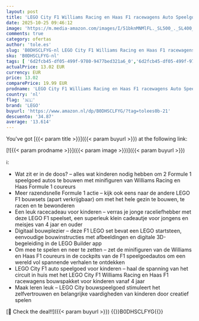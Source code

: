 ```yaml
---
layout: post
title: 'LEGO City F1 Williams Racing en Haas F1 racewagens Auto Speelgoed met 2 Formule 1 Coureurs Minifiguren en Startsteen  Klein Cadeautje voor Jongens en Meisjes vanaf 4 jaar 60464'
date: 2025-10-25 09:46:12
image: 'https://m.media-amazon.com/images/I/51bknMNMlFL._SL500_._SL400_.jpg'
comments: true
category: ofertas
author: 'tole.es'
slug: 'B0DHSCLFYG-nl LEGO City F1 Williams Racing en Haas F1 racewagens Auto...'
sku: 'B0DHSCLFYG-nl'
tags: [ '6d2fcb45-df05-499f-9780-9477bed321a6_0','6d2fcb45-df05-499f-9780-9477bed321a6_501','Arborist Merchandising Root','Bouw- & constructiespeelgoed','Creatieve spellen','Educatief speelgoed','Self Service','Special Features Stores','Speelgoed & spellen','Speelgoedbouwsets','lego','🇳🇱', ]
actualPrice: 13.02 EUR
currency: EUR
price: 13.02
comparePrice: 19.99 EUR
prodname: 'LEGO City F1 Williams Racing en Haas F1 racewagens Auto Speelgoed met 2 Formule 1 Coureurs Minifiguren en Startsteen  Klein Cadeautje voor Jongens en Meisjes vanaf 4 jaar 60464'
country: 'nl'
flag: '🇳🇱'
brand: 'LEGO'
buyurl: 'https://www.amazon.nl/dp/B0DHSCLFYG/?tag=tolees0b-21'
descuento: '34.87'
average: '13.614'
---
```


You've got [{{< param title >}}]({{< param buyurl >}}) at the following link:

[![{{< param prodname >}}]({{< param image >}})]({{< param buyurl >}})

ℹ️:

- Wat zit er in de doos? – alles wat kinderen nodig hebben om 2 Formule 1 speelgoed autos te bouwen met minifiguren van Williams Racing en Haas Formule 1 coureurs
- Meer razendsnelle Formule 1 actie – kijk ook eens naar de andere LEGO F1 bouwsets (apart verkrijgbaar) om met het hele gezin te bouwen, te racen en te bewonderen
- Een leuk racecadeau voor kinderen – verras je jonge raceliefhebber met deze LEGO F1 speelset, een superleuk klein cadeautje voor jongens en meisjes van 4 jaar en ouder
- Digitaal bouwplezier – deze F1 LEGO set bevat een LEGO startsteen, eenvoudige bouwinstructies met afbeeldingen en digitale 3D-begeleiding in de LEGO Builder app
- Om mee te spelen en neer te zetten – zet de minifiguren van de Williams en Haas F1 coureurs in de cockpits van de F1 speelgoedautos om een wereld vol spannende verhalen te ontdekken
- LEGO City F1 auto speelgoed voor kinderen – haal de spanning van het circuit in huis met het LEGO City F1 Williams Racing en Haas F1 racewagens bouwspakket voor kinderen vanaf 4 jaar
- Maak leren leuk – LEGO City bouwspeelgoed stimuleert het zelfvertrouwen en belangrijke vaardigheden van kinderen door creatief spelen

[🛒 Check the deal!!]({{< param buyurl >}})
{{<world>}}B0DHSCLFYG{{</world>}}
